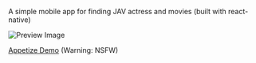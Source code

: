 A simple mobile app for finding JAV actress and movies (built with react-native)

![Preview Image](https://toidicodedao.files.wordpress.com/2016/09/13962600_296379954056993_4468159991781670319_n.jpg)

[Appetize Demo](https://appetize.io/app/pr2zjfp5jdfz59hb97z1u7wmem?device=nexus5&scale=75&orientation=portrait&osVersion=7.0) (Warning: NSFW)
